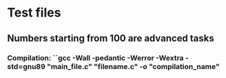 # Test files
## Numbers starting from 100 are advanced tasks
### Compilation: ``gcc -Wall -pedantic -Werror -Wextra -std=gnu89 "main_file.c" "filename.c" -o "compilation_name"
